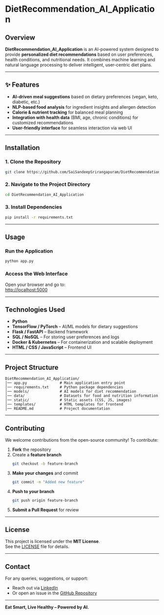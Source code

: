 # DietRecommendation_AI_Application

## Overview
**DietRecommendation_AI_Application** is an AI-powered system designed to provide **personalized diet recommendations** based on user preferences, health conditions, and nutritional needs. It combines machine learning and natural language processing to deliver intelligent, user-centric diet plans.

---

## ✨ Features
- **AI-driven meal suggestions** based on dietary preferences (vegan, keto, diabetic, etc.)
- **NLP-based food analysis** for ingredient insights and allergen detection
- **Calorie & nutrient tracking** for balanced meal planning
- **Integration with health data** (BMI, age, chronic conditions) for customized recommendations
- **User-friendly interface** for seamless interaction via web UI

---

## Installation

### 1. Clone the Repository
```bash
git clone https://github.com/SaiSandeepSrirangapuram/DietRecommendation_AI_Application.git
```

### 2. Navigate to the Project Directory
```bash
cd DietRecommendation_AI_Application
```

### 3. Install Dependencies
```bash
pip install -r requirements.txt
```

---

## Usage

### Run the Application
```bash
python app.py
```

### Access the Web Interface
Open your browser and go to:  
[http://localhost:5000](http://localhost:5000)

---

## Technologies Used

- **Python**
- **TensorFlow / PyTorch** – AI/ML models for dietary suggestions
- **Flask / FastAPI** – Backend framework
- **SQL / NoSQL** – For storing user preferences and logs
- **Docker & Kubernetes** – For containerization and scalable deployment
- **HTML / CSS / JavaScript** – Frontend UI

---

## Project Structure

```
DietRecommendation_AI_Application/
│── app.py               # Main application entry point
│── requirements.txt     # Python package dependencies
│── models/              # AI models for diet recommendation
│── data/                # Datasets for food and nutrition information
│── static/              # Static assets (CSS, JS, images)
│── templates/           # HTML templates for frontend
│── README.md            # Project documentation
```

---

## Contributing

We welcome contributions from the open-source community!
To contribute:

1. **Fork** the repository  
2. Create a **feature branch**  
   ```bash
   git checkout -b feature-branch
   ```
3. **Make your changes** and commit  
   ```bash
   git commit -m "Added new feature"
   ```
4. **Push to your branch**  
   ```bash
   git push origin feature-branch
   ```
5. **Submit a Pull Request** for review

---

## License

This project is licensed under the **MIT License**.  
See the [LICENSE](LICENSE) file for details.

---

## Contact

For any queries, suggestions, or support:  
- Reach out via [LinkedIn](https://www.linkedin.com/in/saisandeepsrirangapuram)  
- Or open an issue in the [GitHub Repository](https://github.com/SaiSandeepSrirangapuram/DietRecommendation_AI_Application/issues)

---

**Eat Smart, Live Healthy – Powered by AI.**
